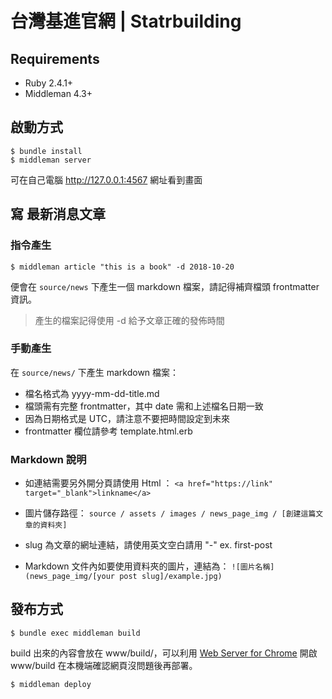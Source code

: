 # 台灣基進官網 | Statrbuilding

## Requirements

- Ruby 2.4.1+
- Middleman 4.3+


## 啟動方式

    $ bundle install
    $ middleman server

可在自己電腦 http://127.0.0.1:4567 網址看到畫面


## 寫 最新消息文章

### 指令產生

    $ middleman article "this is a book" -d 2018-10-20

便會在 `source/news` 下產生一個 markdown 檔案，請記得補齊檔頭 frontmatter 資訊。

> 產生的檔案記得使用 -d 給予文章正確的發佈時間

### 手動產生

在 `source/news/` 下產生 markdown 檔案：

- 檔名格式為 yyyy-mm-dd-title.md
- 檔頭需有完整 frontmatter，其中 date 需和上述檔名日期一致
- 因為日期格式是 UTC，請注意不要把時間設定到未來
- frontmatter 欄位請參考 template.html.erb

### Markdown 說明

- 如連結需要另外開分頁請使用 Html ：
`<a href="https://link" target="_blank">linkname</a>
`

- 圖片儲存路徑：
`
source / assets / images / news_page_img / [創建這篇文章的資料夾]
`

- slug 為文章的網址連結，請使用英文空白請用 "-" ex. first-post
- Markdown 文件內如要使用資料夾的圖片，連結為：
`
![圖片名稱](news_page_img/[your post slug]/example.jpg)
`

## 發布方式

    $ bundle exec middleman build
    
build 出來的內容會放在 www/build/，可以利用 [Web Server for Chrome](https://chrome.google.com/webstore/detail/web-server-for-chrome/ofhbbkphhbklhfoeikjpcbhemlocgigb/related) 開啟 www/build 在本機端確認網頁沒問題後再部署。
    
    $ middleman deploy


